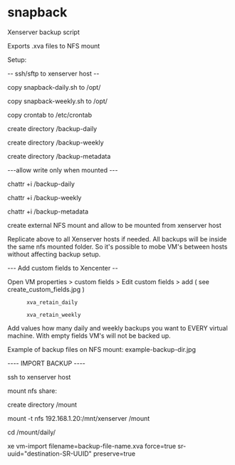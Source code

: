 # snapback
Xenserver backup script 

Exports .xva files to NFS mount 

Setup:

-- ssh/sftp to xenserver host --

copy snapback-daily.sh to /opt/

copy snapback-weekly.sh to /opt/

copy crontab to /etc/crontab

create directory /backup-daily 

create directory /backup-weekly

create directory /backup-metadata

 ---allow write only when mounted ---
	
 chattr +i /backup-daily 
	
 chattr +i /backup-weekly
 
 chattr +i /backup-metadata
	
	
 create external NFS mount and allow to be mounted from xenserver host
	
 Replicate above to all Xenserver hosts if needed. All backups will be inside the same nfs mounted folder. So it's possible to mobe VM's between hosts without affecting backup setup.

--- Add custom fields to Xencenter --

Open VM properties > custom fields > Edit custom fields > add            ( see create_custom_fields.jpg )

          xva_retain_daily
										
          xva_retain_weekly
          
Add values how many daily and weekly backups you want to EVERY virtual machine. With empty fields VM's will not be backed up.

Example of backup files on NFS mount: example-backup-dir.jpg


---- IMPORT BACKUP ----

ssh to xenserver host

mount nfs share:

create directory /mount

mount -t nfs 192.168.1.20:/mnt/xenserver /mount

cd /mount/daily/

xe vm-import filename=backup-file-name.xva  force=true sr-uuid="destination-SR-UUID" preserve=true
